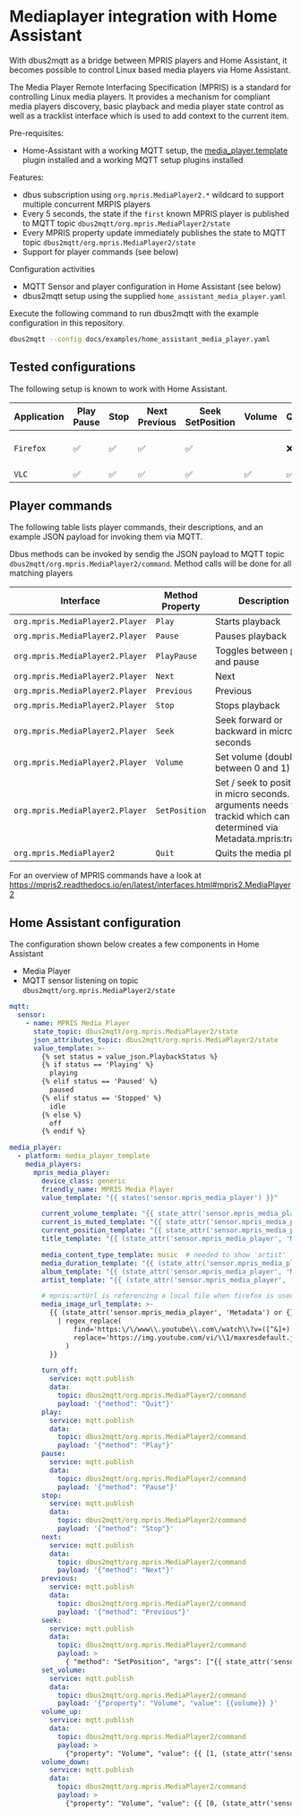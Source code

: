 # Mediaplayer integration with Home Assistant

With dbus2mqtt as a bridge between MPRIS players and Home Assistant, it becomes possible to control Linux based media players via Home Assistant.

The Media Player Remote Interfacing Specification (MPRIS) is a standard for controlling Linux media players. It provides a mechanism for compliant media players discovery, basic playback and media player state control as well as a tracklist interface which is used to add context to the current item.

Pre-requisites:

* Home-Assistant with a working MQTT setup, the [media_player.template](https://github.com/Sennevds/media_player.template/tree/master) plugin installed and a working MQTT setup
plugins installed

Features:

* dbus subscription using `org.mpris.MediaPlayer2.*` wildcard to support multiple concurrent MRPIS players
* Every 5 seconds, the state if the `first` known MPRIS player is published to MQTT topic `dbus2mqtt/org.mpris.MediaPlayer2/state`
* Every MPRIS property update immediately publishes the state to MQTT topic `dbus2mqtt/org.mpris.MediaPlayer2/state`
* Support for player commands (see below)

Configuration activities

* MQTT Sensor and player configuration in Home Assistant (see below)
* dbus2mqtt setup using the supplied `home_assistant_media_player.yaml`

Execute the following command to run dbus2mqtt with the example configuration in this repository.

```bash
dbus2mqtt --config docs/examples/home_assistant_media_player.yaml
```


## Tested configurations

The following setup is known to work with Home Assistant.

| Application  | Play<br />Pause<br /> | Stop | Next<br />Previous | Seek<br />SetPosition | Volume | Quit | Media Info | Media Image | Notes
|--------------|-----------------------|------|--------------------|------|--------|------|------------|-------------|-------------------|
| `Firefox`    | ✅ | ✅ | ✅ | ✅ |    | ❌ | ✅ | ✔️ | Youtube image only |
| `VLC`        | ✅ | ✅ | ✅ | ✅ | ✅ | ✅ | ✅ | | |

## Player commands

The following table lists player commands, their descriptions, and an example JSON payload for invoking them via MQTT.

Dbus methods can be invoked by sendig the JSON payload to MQTT topic `dbus2mqtt/org.mpris.MediaPlayer2/command`. Method calls will be done for all matching players

| Interface                       | Method<br />Property | Description                       | Example MQTT JSON Payload                           |
|---------------------------------|---------------|------------------------------------------|------------------------------------------------|
| `org.mpris.MediaPlayer2.Player` | `Play`        | Starts playback                          | `{ "method": "Play" }`                         |
| `org.mpris.MediaPlayer2.Player` | `Pause`       | Pauses playback                          | `{ "method": "Pause" }`                        |
| `org.mpris.MediaPlayer2.Player` | `PlayPause`   | Toggles between play and pause           | `{ "method": "PlayPause" }`                    |
| `org.mpris.MediaPlayer2.Player` | `Next`        | Next                                     | `{ "method": "Next" }`                         |
| `org.mpris.MediaPlayer2.Player` | `Previous`    | Previous                                 | `{ "method": "Previous" }`                     |
| `org.mpris.MediaPlayer2.Player` | `Stop`        | Stops playback                           | `{ "method": "Stop" }`                         |
| `org.mpris.MediaPlayer2.Player` | `Seek`        | Seek forward or backward in micro seconds  | `{ "method": "Seek", "args": [60000000] }`   |
| `org.mpris.MediaPlayer2.Player` | `Volume`      | Set volume (double between 0 and 1)      | `{ "property": "Volume", "value": 1.0 }`        |
| `org.mpris.MediaPlayer2.Player` | `SetPosition` | Set / seek to position in micro seconds. First arguments needs to be trackid which can be determined via Metadata.mpris:trackid | `{ "method": "SetPosition", "args": ["/org/mpris/MediaPlayer2/firefox", 170692139] }`                         |
| `org.mpris.MediaPlayer2`        | `Quit`        | Quits the media player                   | `{ "method": "Quit" }`                         |

For an overview of MPRIS commands have a look at <https://mpris2.readthedocs.io/en/latest/interfaces.html#mpris2.MediaPlayer2>

## Home Assistant configuration

The configuration shown below creates a few components in Home Assistant

* Media Player
* MQTT sensor listening on topic `dbus2mqtt/org.mpris.MediaPlayer2/state`

```yaml
mqtt:
  sensor:
    - name: MPRIS Media Player
      state_topic: dbus2mqtt/org.mpris.MediaPlayer2/state
      json_attributes_topic: dbus2mqtt/org.mpris.MediaPlayer2/state
      value_template: >-
        {% set status = value_json.PlaybackStatus %}
        {% if status == 'Playing' %}
          playing
        {% elif status == 'Paused' %}
          paused
        {% elif status == 'Stopped' %}
          idle
        {% else %}
          off
        {% endif %}

media_player:
  - platform: media_player_template
    media_players:
      mpris_media_player:
        device_class: generic
        friendly_name: MPRIS Media Player
        value_template: "{{ states('sensor.mpris_media_player') }}"

        current_volume_template: "{{ state_attr('sensor.mpris_media_player', 'Volume') }}"
        current_is_muted_template: "{{ state_attr('sensor.mpris_media_player', 'Volume') == 0 }}"
        current_position_template: "{{ state_attr('sensor.mpris_media_player', 'Position') }}"
        title_template: "{{ (state_attr('sensor.mpris_media_player', 'Metadata') or {}).get('xesam:title', '') }}"

        media_content_type_template: music  # needed to show 'artist'
        media_duration_template: "{{ (state_attr('sensor.mpris_media_player', 'Metadata') or {}).get('mpris:length', 0) }}"
        album_template: "{{ (state_attr('sensor.mpris_media_player', 'Metadata') or {}).get('xesam:album', '') }}"
        artist_template: "{{ (state_attr('sensor.mpris_media_player', 'Metadata') or {}).get('xesam:artist', ['']) | first }}"

        # mpris:artUrl is referencing a local file when firefox is used, for now this will provide Youtube img support
        media_image_url_template: >-
          {{ (state_attr('sensor.mpris_media_player', 'Metadata') or {}).get('xesam:url', '')
            | regex_replace(
                find='https:\/\/www\\.youtube\\.com\/watch\\?v=([^&]+).*',
                replace='https://img.youtube.com/vi/\\1/maxresdefault.jpg'
              )
          }}

        turn_off:
          service: mqtt.publish
          data:
            topic: dbus2mqtt/org.mpris.MediaPlayer2/command
            payload: '{"method": "Quit"}'
        play:
          service: mqtt.publish
          data:
            topic: dbus2mqtt/org.mpris.MediaPlayer2/command
            payload: '{"method": "Play"}'
        pause:
          service: mqtt.publish
          data:
            topic: dbus2mqtt/org.mpris.MediaPlayer2/command
            payload: '{"method": "Pause"}'
        stop:
          service: mqtt.publish
          data:
            topic: dbus2mqtt/org.mpris.MediaPlayer2/command
            payload: '{"method": "Stop"}'
        next:
          service: mqtt.publish
          data:
            topic: dbus2mqtt/org.mpris.MediaPlayer2/command
            payload: '{"method": "Next"}'
        previous:
          service: mqtt.publish
          data:
            topic: dbus2mqtt/org.mpris.MediaPlayer2/command
            payload: '{"method": "Previous"}'
        seek:
          service: mqtt.publish
          data:
            topic: dbus2mqtt/org.mpris.MediaPlayer2/command
            payload: >
              { "method": "SetPosition", "args": ["{{ state_attr('sensor.mpris_media_player', 'Metadata')['mpris:trackid'] }}", {{ position | int }}] }
        set_volume:
          service: mqtt.publish
          data:
            topic: dbus2mqtt/org.mpris.MediaPlayer2/command
            payload: '{"property": "Volume", "value": {{volume}} }'
        volume_up:
          service: mqtt.publish
          data:
            topic: dbus2mqtt/org.mpris.MediaPlayer2/command
            payload: >
              {"property": "Volume", "value": {{ [1, (state_attr('sensor.mpris_media_player', 'Volume') + 0.1)] | min }} }
        volume_down:
          service: mqtt.publish
          data:
            topic: dbus2mqtt/org.mpris.MediaPlayer2/command
            payload: >
              {"property": "Volume", "value": {{ [0, (state_attr('sensor.mpris_media_player', 'Volume') - 0.1)] | max }} }
```
